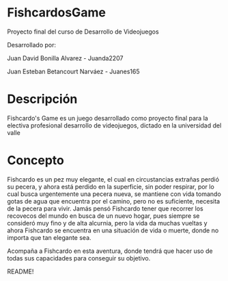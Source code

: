 # FishcardosGame
Proyecto final del curso de Desarrollo de Videojuegos

Desarrollado por: 

Juan David Bonilla Alvarez - Juanda2207

Juan Esteban Betancourt Narváez - Juanes165


# Descripción


Fishcardo's Game es un juego desarrollado como proyecto final para la electiva profesional desarrollo de videojuegos, dictado en la universidad del valle

# Concepto

Fishcardo es un pez muy elegante, el cual en circustancias extrañas perdió su pecera, y ahora está perdido en la superficie, sin poder respirar, por lo cual busca urgentemente una pecera nueva,
se mantiene con vida tomando gotas de agua que encuentra por el camino, pero no es suficiente, necesita de la pecera para vivir. Jamás pensó Fishcardo tener que recorrer los recovecos del mundo en busca
de un nuevo hogar, pues siempre se consideró muy fino y de alta alcurnia, pero la vida da muchas vueltas y ahora Fishcardo se encuentra en una situación de vida o muerte, donde no importa que tan elegante sea.

Acompaña a Fishcardo en esta aventura, donde tendrá que hacer uso de todas sus capacidades para conseguir su objetivo.

README!